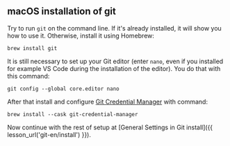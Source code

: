 ## macOS installation of git

Try to run `git` on the command line.
If it's already installed, it will show you how to use it.
Otherwise, install it using Homebrew:

```console
brew install git
```

It is still necessary to set up your Git editor (enter `nano`,
even if you installed for example VS Code during the installation of the editor).
You do that with this command:

```console
git config --global core.editor nano
```

After that install and configure [Git Credential Manager](https://github.com/git-ecosystem/git-credential-manager/blob/release/docs/install.md#macos) with command:

```console
brew install --cask git-credential-manager
```

Now continue with the rest of setup at [General Settings in Git install]({{ lesson_url('git-en/install') }}).
